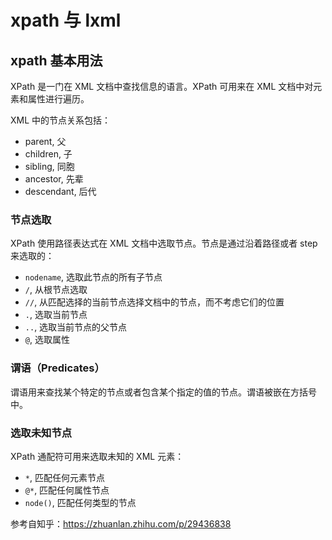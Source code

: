 # xpath 与 lxml

## xpath 基本用法

XPath 是一门在 XML 文档中查找信息的语言。XPath 可用来在 XML 文档中对元素和属性进行遍历。

XML 中的节点关系包括：

- parent, 父
- children, 子
- sibling, 同胞
- ancestor, 先辈
- descendant, 后代

### 节点选取

XPath 使用路径表达式在 XML 文档中选取节点。节点是通过沿着路径或者 step 来选取的：

- `nodename`, 选取此节点的所有子节点
- `/`, 从根节点选取
- `//`, 从匹配选择的当前节点选择文档中的节点，而不考虑它们的位置
- `.`, 选取当前节点
- `..`, 选取当前节点的父节点
- `@`, 选取属性


### 谓语（Predicates）

谓语用来查找某个特定的节点或者包含某个指定的值的节点。谓语被嵌在方括号中。

### 选取未知节点

XPath 通配符可用来选取未知的 XML 元素：

- `*`, 匹配任何元素节点
- `@*`, 匹配任何属性节点
- `node()`, 匹配任何类型的节点


参考自知乎：https://zhuanlan.zhihu.com/p/29436838
